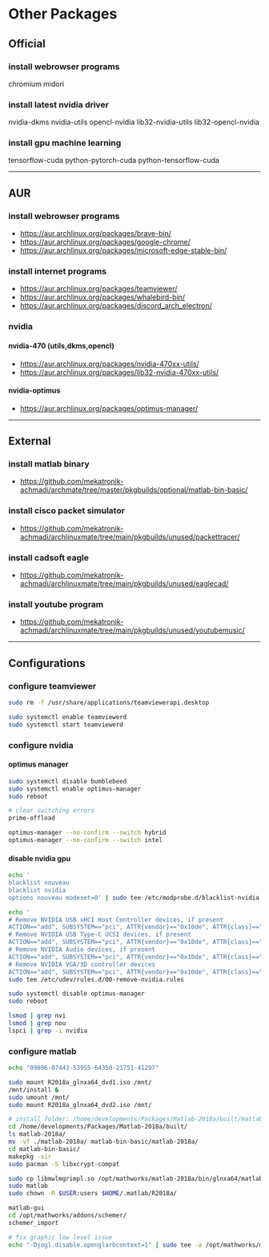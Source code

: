 # Other Packages

## Official

### install webrowser programs

chromium midori

### install latest nvidia driver

nvidia-dkms nvidia-utils opencl-nvidia
lib32-nvidia-utils lib32-opencl-nvidia

### install gpu machine learning

tensorflow-cuda
python-pytorch-cuda
python-tensorflow-cuda

--------------------------------------------------------------------------------

## AUR

### install webrowser programs

- https://aur.archlinux.org/packages/brave-bin/
- https://aur.archlinux.org/packages/google-chrome/
- https://aur.archlinux.org/packages/microsoft-edge-stable-bin/

### install internet programs

- https://aur.archlinux.org/packages/teamviewer/
- https://aur.archlinux.org/packages/whalebird-bin/
- https://aur.archlinux.org/packages/discord_arch_electron/

### nvidia

#### nvidia-470 (utils,dkms,opencl)

- https://aur.archlinux.org/packages/nvidia-470xx-utils/
- https://aur.archlinux.org/packages/lib32-nvidia-470xx-utils/

#### nvidia-optimus

- https://aur.archlinux.org/packages/optimus-manager/

--------------------------------------------------------------------------------

## External

### install matlab binary

- https://github.com/mekatronik-achmadi/archmate/tree/master/pkgbuilds/optional/matlab-bin-basic/

### install cisco packet simulator

- https://github.com/mekatronik-achmadi/archlinuxmate/tree/main/pkgbuilds/unused/packettracer/

### install cadsoft eagle

- https://github.com/mekatronik-achmadi/archlinuxmate/tree/main/pkgbuilds/unused/eaglecad/

### install youtube program

- https://github.com/mekatronik-achmadi/archlinuxmate/tree/main/pkgbuilds/unused/youtubemusic/

--------------------------------------------------------------------------------

## Configurations

### configure teamviewer

```sh
sudo rm -f /usr/share/applications/teamviewerapi.desktop

sudo systemctl enable teamviewerd
sudo systemctl start teamviewerd
```

### configure nvidia

#### optimus manager

```sh
sudo systemctl disable bumblebeed
sudo systemctl enable optimus-manager
sudo reboot
```

```sh
# clear switching errors
prime-offload

optimus-manager --no-confirm --switch hybrid
optimus-manager --no-confirm --switch intel
```

#### disable nvidia gpu

```sh
echo '
blacklist nouveau
blacklist nvidia
options nouveau modeset=0' | sudo tee /etc/modprobe.d/blacklist-nvidia.conf

echo '
# Remove NVIDIA USB xHCI Host Controller devices, if present
ACTION=="add", SUBSYSTEM=="pci", ATTR{vendor}=="0x10de", ATTR{class}=="0x0c0330", ATTR{power/control}="auto", ATTR{remove}="1"
# Remove NVIDIA USB Type-C UCSI devices, if present
ACTION=="add", SUBSYSTEM=="pci", ATTR{vendor}=="0x10de", ATTR{class}=="0x0c8000", ATTR{power/control}="auto", ATTR{remove}="1"
# Remove NVIDIA Audio devices, if present
ACTION=="add", SUBSYSTEM=="pci", ATTR{vendor}=="0x10de", ATTR{class}=="0x040300", ATTR{power/control}="auto", ATTR{remove}="1"
# Remove NVIDIA VGA/3D controller devices
ACTION=="add", SUBSYSTEM=="pci", ATTR{vendor}=="0x10de", ATTR{class}=="0x03[0-9]*", ATTR{power/control}="auto", ATTR{remove}="1"' | \
sudo tee /etc/udev/rules.d/00-remove-nvidia.rules

sudo systemctl disable optimus-manager
sudo reboot

lsmod | grep nvi
lsmod | grep nou
lspci | grep -i nvidia
```

### configure matlab

```sh
echo "09806-07443-53955-64350-21751-41297"
```

```sh
sudo mount R2018a_glnxa64_dvd1.iso /mnt/
/mnt/install &
sudo umount /mnt/
sudo mount R2018a_glnxa64_dvd2.iso /mnt/
```

```sh
# install folder: /home/developments/Packages/Matlab-2018a/built/matlab-2018a/
cd /home/developments/Packages/Matlab-2018a/built/
ls matlab-2018a/
mv -vf ./matlab-2018a/ matlab-bin-basic/matlab-2018a/
cd matlab-bin-basic/
makepkg -sir
sudo pacman -S libxcrypt-compat
```

```sh
sudo cp libmwlmgrimpl.so /opt/mathworks/matlab-2018a/bin/glnxa64/matlab_startup_plugins/lmgrimpl/
sudo matlab
sudo chown -R $USER:users $HOME/.matlab/R2018a/
```

```sh
matlab-gui
cd /opt/mathworks/addons/schemer/
schemer_import
```

```sh
# fix graphic low level issue
echo "-Djogl.disable.openglarbcontext=1" | sudo tee -a /opt/mathworks/matlab-2018a/bin/glnxa64/java.opts
```
